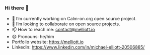 ### Hi there 👋

<!--
**melliottgithub/melliottgithub** is a ✨ _special_ ✨ repository because its `README.md` (this file) appears on your GitHub profile.

Here are some ideas to get you started:
-->

- 🔭 I’m currently working on Calm-on.org open source project.
- 👯 I’m looking to collaborate on open source projects.
- 📫 How to reach me: contact@melliott.io
- 😄 Pronouns: he/him
- Portfolio website: https://melliott.io
- Linkedin: https://www.linkedin.com/in/michael-elliott-20506885/
